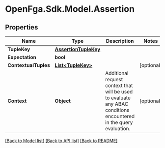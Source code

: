 # OpenFga.Sdk.Model.Assertion

## Properties

Name | Type | Description | Notes
------------ | ------------- | ------------- | -------------
**TupleKey** | [**AssertionTupleKey**](AssertionTupleKey.md) |  | 
**Expectation** | **bool** |  | 
**ContextualTuples** | [**List&lt;TupleKey&gt;**](TupleKey.md) |  | [optional] 
**Context** | **Object** | Additional request context that will be used to evaluate any ABAC conditions encountered in the query evaluation. | [optional] 

[[Back to Model list]](../README.md#models) [[Back to API list]](../README.md#api-endpoints) [[Back to README]](../README.md)

